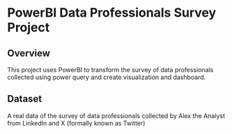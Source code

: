 # PowerBI Data Professionals Survey Project

## Overview
This project uses PowerBI to transform the survey of data professionals collected using power query and create visualization and dashboard.

## Dataset
A real data of the survey of data professionals collected by Alex the Analyst from LinkedIn and X (formally known as Twitter)


